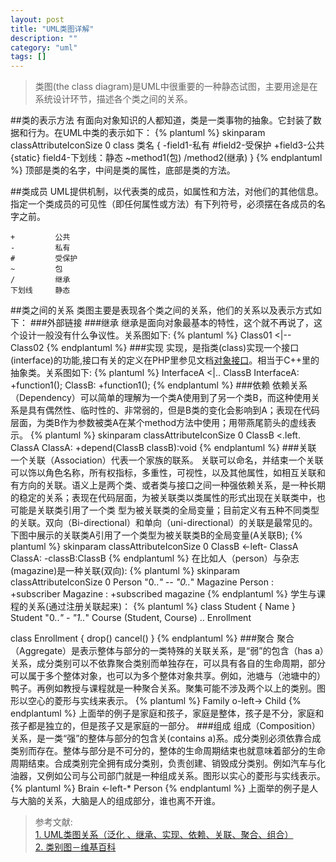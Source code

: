 ```yaml
---
layout: post
title: "UML类图详解"
description: ""
category: "uml"
tags: []
---
```


>类图(the class diagram)是UML中很重要的一种静态试图，主要用途是在系统设计环节，描述各个类之间的关系。

##类的表示方法
有面向对象知识的人都知道，类是一类事物的抽象。它封装了数据和行为。在UML中类的表示如下：
{% plantuml %}
skinparam classAttributeIconSize 0
class 类名 {
 -field1-私有
 #field2-受保护
 +field3-公共
 {static} field4-下划线：静态
 ~method1(包)
 /method2(继承)
}
{% endplantuml %}
顶部是类的名字，中间是类的属性，底部是类的方法。

##类成员
UML提供机制，以代表类的成员，如属性和方法，对他们的其他信息。
指定一个类成员的可见性（即任何属性或方法）有下列符号，必须摆在各成员的名字之前。

```
+         公共
-         私有
#         受保护
~         包
/         继承
下划线     静态
```

##类之间的关系
类图主要是表现各个类之间的关系，他们的关系以及表示方式如下：
###外部链接
###继承
继承是面向对象最基本的特性，这个就不再说了，这个设计一般没有什么争议性。关系图如下:
{% plantuml %}
Class01 <|-- Class02
{% endplantuml %}
###实现
实现，是指类(class)实现一个接口(interface)的功能,接口有关的定义在PHP里参见文档[对象接口](http://php.net/manual/zh/language.oop5.interfaces.php)。相当于C++里的抽象类。关系图如下:
{% plantuml %}
InterfaceA <|.. ClassB
InterfaceA: +function1();
ClassB: +function1();
{% endplantuml %}
###依赖
依赖关系（Dependency）可以简单的理解为一个类A使用到了另一个类B，而这种使用关系是具有偶然性、临时性的、非常弱的，但是B类的变化会影响到A；表现在代码层面，为类B作为参数被类A在某个method方法中使用；用带燕尾箭头的虚线表示。
{% plantuml %}
skinparam classAttributeIconSize 0
ClassB <.left. ClassA
ClassA: +depend(ClassB classB):void
{% endplantuml %}
###关联
一个关联（Association）代表一个家族的联系。
关联可以命名，并结束一个关联可以饰以角色名称，所有权指标，多重性，可视性，以及其他属性，如相互关联和有方向的关联。语义上是两个类、或者类与接口之间一种强依赖关系，是一种长期的稳定的关系；表现在代码层面，为被关联类以类属性的形式出现在关联类中，也可能是关联类引用了一个类 型为被关联类的全局变量；目前定义有五种不同类型的关联。双向（Bi-directional）和单向（uni-directional）的关联是最常见的。
下图中展示的关联类A引用了一个类型为被关联类B的全局变量(A关联B);
{% plantuml %}
skinparam classAttributeIconSize 0
ClassB <-left- ClassA
ClassA: -classB:ClassB
{% endplantuml %}
在比如人（person）与杂志(magazine)是一种关联(双向):
{% plantuml %}
skinparam classAttributeIconSize 0
Person "0..*" -- "0..*" Magazine
Person : +subscriber
Magazine : +subscribed magazine
{% endplantuml %}
学生与课程的关系(通过注册关联起来)：
{% plantuml %}
class Student {
  Name
}
Student "0..*" - "1..*" Course
(Student, Course) .. Enrollment

class Enrollment {
  drop()
  cancel()
}
{% endplantuml %}
###聚合
聚合（Aggregate）是表示整体与部分的一类特殊的关联关系，是“弱”的包含（has a）关系，成分类别可以不依靠聚合类别而单独存在，可以具有各自的生命周期，部分可以属于多个整体对象，也可以为多个整体对象共享。例如，池塘与（池塘中的）鸭子。再例如教授与课程就是一种聚合关系。聚集可能不涉及两个以上的类别。图形以空心的菱形与实线来表示。
{% plantuml %}
Family o-left-> Child 
{% endplantuml %}
上面举的例子是家庭和孩子，家庭是整体，孩子是不分，家庭和孩子都是独立的，但是孩子又是家庭的一部分。
###组成
组成（Composition）关系，是一类“强”的整体与部分的包含关(contains a)系。成分类别必须依靠合成类别而存在。整体与部分是不可分的，整体的生命周期结束也就意味着部分的生命周期结束。合成类别完全拥有成分类别，负责创建、销毁成分类别。例如汽车与化油器，又例如公司与公司部门就是一种组成关系。图形以实心的菱形与实线表示。
{% plantuml %}
Brain <-left-* Person
{% endplantuml %}
上面举的例子是人与大脑的关系，大脑是人的组成部分，谁也离不开谁。

> 参考文献:  
[1. UML类图关系（泛化 、继承、实现、依赖、关联、聚合、组合） ](http://blog.csdn.net/zhaoxu0312/article/details/7212152)  
[2. 类别图－维基百科](http://zh.wikipedia.org/wiki/%E9%A1%9E%E5%88%A5%E5%9C%96)
